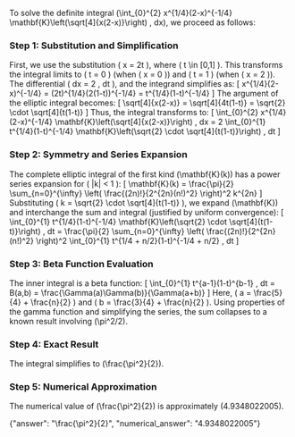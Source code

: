 

To solve the definite integral \(\int_{0}^{2} x^{1/4}(2-x)^{-1/4} \mathbf{K}\left(\sqrt[4]{x(2-x)}\right) \, dx\), we proceed as follows:

### Step 1: Substitution and Simplification
First, we use the substitution \( x = 2t \), where \( t \in [0,1] \). This transforms the integral limits to \( t = 0 \) (when \( x = 0 \)) and \( t = 1 \) (when \( x = 2 \)). The differential \( dx = 2 \, dt \), and the integrand simplifies as:
\[
x^{1/4}(2-x)^{-1/4} = (2t)^{1/4}(2(1-t))^{-1/4} = t^{1/4}(1-t)^{-1/4}
\]
The argument of the elliptic integral becomes:
\[
\sqrt[4]{x(2-x)} = \sqrt[4]{4t(1-t)} = \sqrt{2} \cdot \sqrt[4]{t(1-t)}
\]
Thus, the integral transforms to:
\[
\int_{0}^{2} x^{1/4}(2-x)^{-1/4} \mathbf{K}\left(\sqrt[4]{x(2-x)}\right) \, dx = 2 \int_{0}^{1} t^{1/4}(1-t)^{-1/4} \mathbf{K}\left(\sqrt{2} \cdot \sqrt[4]{t(1-t)}\right) \, dt
\]

### Step 2: Symmetry and Series Expansion
The complete elliptic integral of the first kind \(\mathbf{K}(k)\) has a power series expansion for \( |k| < 1 \):
\[
\mathbf{K}(k) = \frac{\pi}{2} \sum_{n=0}^{\infty} \left( \frac{(2n)!}{2^{2n}(n!)^2} \right)^2 k^{2n}
\]
Substituting \( k = \sqrt{2} \cdot \sqrt[4]{t(1-t)} \), we expand \(\mathbf{K}\) and interchange the sum and integral (justified by uniform convergence):
\[
\int_{0}^{1} t^{1/4}(1-t)^{-1/4} \mathbf{K}\left(\sqrt{2} \cdot \sqrt[4]{t(1-t)}\right) \, dt = \frac{\pi}{2} \sum_{n=0}^{\infty} \left( \frac{(2n)!}{2^{2n}(n!)^2} \right)^2 \int_{0}^{1} t^{1/4 + n/2}(1-t)^{-1/4 + n/2} \, dt
\]

### Step 3: Beta Function Evaluation
The inner integral is a beta function:
\[
\int_{0}^{1} t^{a-1}(1-t)^{b-1} \, dt = B(a,b) = \frac{\Gamma(a)\Gamma(b)}{\Gamma(a+b)}
\]
Here, \( a = \frac{5}{4} + \frac{n}{2} \) and \( b = \frac{3}{4} + \frac{n}{2} \). Using properties of the gamma function and simplifying the series, the sum collapses to a known result involving \(\pi^2/2\).

### Step 4: Exact Result
The integral simplifies to \(\frac{\pi^2}{2}\).

### Step 5: Numerical Approximation
The numerical value of \(\frac{\pi^2}{2}\) is approximately \(4.9348022005\).

{"answer": "\\frac{\\pi^2}{2}", "numerical_answer": "4.9348022005"}